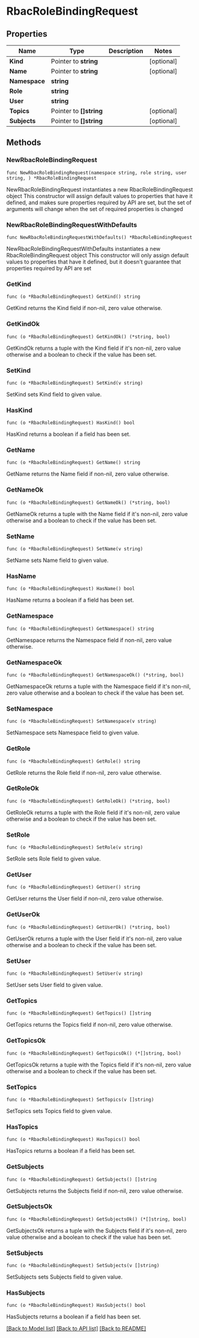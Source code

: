 # RbacRoleBindingRequest

## Properties

Name | Type | Description | Notes
------------ | ------------- | ------------- | -------------
**Kind** | Pointer to **string** |  | [optional] 
**Name** | Pointer to **string** |  | [optional] 
**Namespace** | **string** |  | 
**Role** | **string** |  | 
**User** | **string** |  | 
**Topics** | Pointer to **[]string** |  | [optional] 
**Subjects** | Pointer to **[]string** |  | [optional] 

## Methods

### NewRbacRoleBindingRequest

`func NewRbacRoleBindingRequest(namespace string, role string, user string, ) *RbacRoleBindingRequest`

NewRbacRoleBindingRequest instantiates a new RbacRoleBindingRequest object
This constructor will assign default values to properties that have it defined,
and makes sure properties required by API are set, but the set of arguments
will change when the set of required properties is changed

### NewRbacRoleBindingRequestWithDefaults

`func NewRbacRoleBindingRequestWithDefaults() *RbacRoleBindingRequest`

NewRbacRoleBindingRequestWithDefaults instantiates a new RbacRoleBindingRequest object
This constructor will only assign default values to properties that have it defined,
but it doesn't guarantee that properties required by API are set

### GetKind

`func (o *RbacRoleBindingRequest) GetKind() string`

GetKind returns the Kind field if non-nil, zero value otherwise.

### GetKindOk

`func (o *RbacRoleBindingRequest) GetKindOk() (*string, bool)`

GetKindOk returns a tuple with the Kind field if it's non-nil, zero value otherwise
and a boolean to check if the value has been set.

### SetKind

`func (o *RbacRoleBindingRequest) SetKind(v string)`

SetKind sets Kind field to given value.

### HasKind

`func (o *RbacRoleBindingRequest) HasKind() bool`

HasKind returns a boolean if a field has been set.

### GetName

`func (o *RbacRoleBindingRequest) GetName() string`

GetName returns the Name field if non-nil, zero value otherwise.

### GetNameOk

`func (o *RbacRoleBindingRequest) GetNameOk() (*string, bool)`

GetNameOk returns a tuple with the Name field if it's non-nil, zero value otherwise
and a boolean to check if the value has been set.

### SetName

`func (o *RbacRoleBindingRequest) SetName(v string)`

SetName sets Name field to given value.

### HasName

`func (o *RbacRoleBindingRequest) HasName() bool`

HasName returns a boolean if a field has been set.

### GetNamespace

`func (o *RbacRoleBindingRequest) GetNamespace() string`

GetNamespace returns the Namespace field if non-nil, zero value otherwise.

### GetNamespaceOk

`func (o *RbacRoleBindingRequest) GetNamespaceOk() (*string, bool)`

GetNamespaceOk returns a tuple with the Namespace field if it's non-nil, zero value otherwise
and a boolean to check if the value has been set.

### SetNamespace

`func (o *RbacRoleBindingRequest) SetNamespace(v string)`

SetNamespace sets Namespace field to given value.


### GetRole

`func (o *RbacRoleBindingRequest) GetRole() string`

GetRole returns the Role field if non-nil, zero value otherwise.

### GetRoleOk

`func (o *RbacRoleBindingRequest) GetRoleOk() (*string, bool)`

GetRoleOk returns a tuple with the Role field if it's non-nil, zero value otherwise
and a boolean to check if the value has been set.

### SetRole

`func (o *RbacRoleBindingRequest) SetRole(v string)`

SetRole sets Role field to given value.


### GetUser

`func (o *RbacRoleBindingRequest) GetUser() string`

GetUser returns the User field if non-nil, zero value otherwise.

### GetUserOk

`func (o *RbacRoleBindingRequest) GetUserOk() (*string, bool)`

GetUserOk returns a tuple with the User field if it's non-nil, zero value otherwise
and a boolean to check if the value has been set.

### SetUser

`func (o *RbacRoleBindingRequest) SetUser(v string)`

SetUser sets User field to given value.


### GetTopics

`func (o *RbacRoleBindingRequest) GetTopics() []string`

GetTopics returns the Topics field if non-nil, zero value otherwise.

### GetTopicsOk

`func (o *RbacRoleBindingRequest) GetTopicsOk() (*[]string, bool)`

GetTopicsOk returns a tuple with the Topics field if it's non-nil, zero value otherwise
and a boolean to check if the value has been set.

### SetTopics

`func (o *RbacRoleBindingRequest) SetTopics(v []string)`

SetTopics sets Topics field to given value.

### HasTopics

`func (o *RbacRoleBindingRequest) HasTopics() bool`

HasTopics returns a boolean if a field has been set.

### GetSubjects

`func (o *RbacRoleBindingRequest) GetSubjects() []string`

GetSubjects returns the Subjects field if non-nil, zero value otherwise.

### GetSubjectsOk

`func (o *RbacRoleBindingRequest) GetSubjectsOk() (*[]string, bool)`

GetSubjectsOk returns a tuple with the Subjects field if it's non-nil, zero value otherwise
and a boolean to check if the value has been set.

### SetSubjects

`func (o *RbacRoleBindingRequest) SetSubjects(v []string)`

SetSubjects sets Subjects field to given value.

### HasSubjects

`func (o *RbacRoleBindingRequest) HasSubjects() bool`

HasSubjects returns a boolean if a field has been set.


[[Back to Model list]](../README.md#documentation-for-models) [[Back to API list]](../README.md#documentation-for-api-endpoints) [[Back to README]](../README.md)


